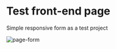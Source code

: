 # Test front-end page
Simple responsive form as a test project

![page-form](https://cloud.githubusercontent.com/assets/4959368/15454612/c179efe0-2046-11e6-8eb8-41911c78a6de.JPG)